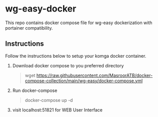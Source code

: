 # wg-easy-docker

This repo contains docker compose file for wg-easy dockerization with portainer compatibility.


## Instructions 

Follow the instructions below to setup your komga docker container.

 1. Download docker compose to you preferred directory
	 > wget https://raw.githubusercontent.com/MasroorATB/docker-compose-collection/main/wg-easy/docker-compose.yml

 2. Run docker-compose
	 > docker-compose up -d

 4. visit localhost:51821 for WEB User Interface
